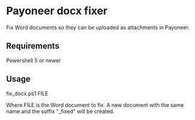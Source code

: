 Payoneer docx fixer
===================

Fix Word documents so they can be uploaded as attachments in Payoneer.

## Requirements
Powershell 5 or newer

## Usage
fix_docx.ps1 FILE

Where FILE is the Word document to fix. A new document with the same name and the suffix "_fixed" will be created.